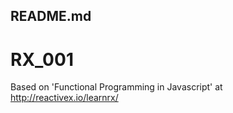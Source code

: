 ## README.md

# RX_001

Based on 'Functional Programming in Javascript' at http://reactivex.io/learnrx/




